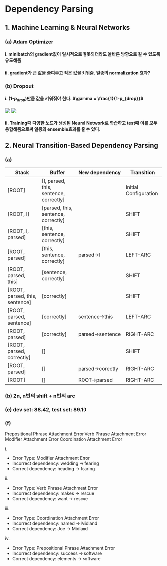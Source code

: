 # Dependency Parsing

## 1. Machine Learning & Neural Networks

### (a) Adam Optimizer

#### i. minibatch의 gradient값이 일시적으로 잘못되더라도 올바른 방향으로 갈 수 있도록 유도해줌

#### ii. gradient가 큰 값을 줄여주고 작은 값을 키워줌. 일종의 normalization 효과?

### (b) Dropout

#### i. (1-$p_{drop}$)만큼 값을 키워줘야 한다. $\gamma = \frac{1}{1-p_{drop}}$
<img src="https://latex.codecogs.com/gif.latex?(1-$p_{drop}$) \text{만큼 값을 키워줘야 한다.} $\gamma = \frac{1}{1-p_{drop}}$ " /> 
<img src="https://render.githubusercontent.com/render/math?math=(1-p_{drop}) \text{만큼 값을 키워줘야 한다.} \gamma = \frac{1}{1-p_{drop}}">

#### ii. Training때 다양한 노드가 생성된 Neural Network로 학습하고 test때 이를 모두 융합해줌으로써 일종의 ensemble효과를 줄 수 있다.

## 2. Neural Transition-Based Dependency Parsing

### (a)

| Stack  | Buffer  | New dependency  | Transition  |
|---|---|---|---|
|[ROOT]   | [I, parsed, this, sentence, correctly]  |   | Initial Configuration  |
|[ROOT, I]   | [parsed, this, sentence, correctly]  |   | SHIFT  |
|[ROOT, I, parsed]   | [this, sentence, correctly]  |   | SHIFT  |
|[ROOT, parsed] | [this, sentence, correctly] | parsed$\rightarrow$I | LEFT-ARC |
|[ROOT, parsed, this] | [sentence, correctly] |  | SHIFT |
|[ROOT, parsed, this, sentence] | [correctly] |  | SHIFT |
|[ROOT, parsed, sentence] | [correctly] | sentence$\rightarrow$this | LEFT-ARC |
|[ROOT, parsed] | [correctly] | parsed$\rightarrow$sentence | RIGHT-ARC |
|[ROOT, parsed, correctly] | [] |  | SHIFT |
|[ROOT, parsed] | [] | parsed$\rightarrow$corectly | RIGHT-ARC |
|[ROOT] | [] | ROOT$\rightarrow$parsed | RIGHT-ARC |

### (b) 2n, n번의 shift + n번의 arc

### (e) dev set: 88.42, test set: 89.10

### (f)

Prepositional Phrase Attachment Error
Verb Phrase Attachment Error
Modifier Attachment Error
Coordination Attachment Error

i.

- Error Type: Modifier Attachment Error
- Incorrect dependency: wedding -> fearing
- Correct dependency: heading -> fearing

ii.

- Error Type: Verb Phrase Attachment Error
- Incorrect dependency: makes -> rescue
- Correct dependency: want -> rescue

iii.

- Error Type: Coordination Attachment Error
- Incorrect dependency: named -> Midland
- Correct dependency: Joe -> Midland

iv.

- Error Type: Prepositional Phrase Attachment Error
- Incorrect dependency: success -> software
- Correct dependency: elements -> software
